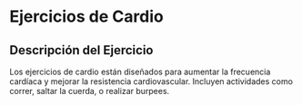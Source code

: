 # Ejercicios de Cardio

## Descripción del Ejercicio
Los ejercicios de cardio están diseñados para aumentar la frecuencia cardíaca y mejorar la resistencia cardiovascular. Incluyen actividades como correr, saltar la cuerda, o realizar burpees.

